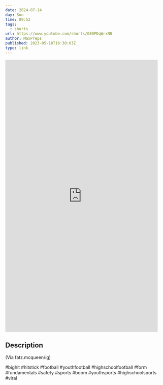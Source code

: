 ```yaml
---
date: 2024-07-14
day: Sun
time: 09:52
tags:
  - shorts
url: https://www.youtube.com/shorts/G80PDqWrxN8
author: MaxPreps
published: 2023-05-18T16:30:03Z
type: link
---
```


<iframe width="480" height="854" src="https://www.youtube.com/embed/G80PDqWrxN8" frameborder="0" allowfullscreen></iframe>

## Description
(Via fatz.mcqueen/ig)

#bighit #hitstick #football #youthfootball #highschoolfootball #form #fundamentals #safety #sports #boom #youthsports #highschoolsports #viral
